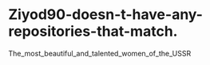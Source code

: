 # Ziyod90-doesn-t-have-any-repositories-that-match.
The_most_beautiful_and_talented_women_of_the_USSR
